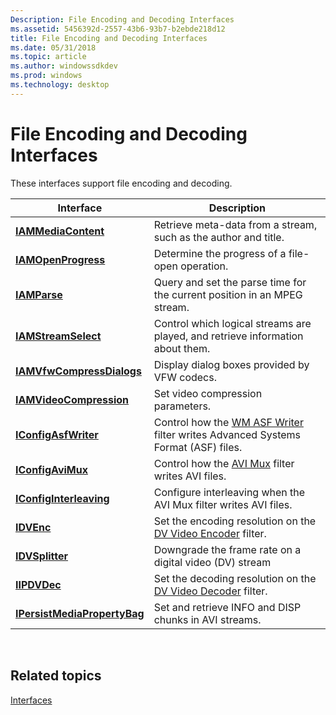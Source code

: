 ```yaml
---
Description: File Encoding and Decoding Interfaces
ms.assetid: 5456392d-2557-43b6-93b7-b2ebde218d12
title: File Encoding and Decoding Interfaces
ms.date: 05/31/2018
ms.topic: article
ms.author: windowssdkdev
ms.prod: windows
ms.technology: desktop
---
```


# File Encoding and Decoding Interfaces

These interfaces support file encoding and decoding.



| Interface                                                    | Description                                                                                                  |
|--------------------------------------------------------------|--------------------------------------------------------------------------------------------------------------|
| [**IAMMediaContent**](/windows/win32/Qnetwork/nn-qnetwork-iammediacontent?branch=master)                   | Retrieve meta-data from a stream, such as the author and title.                                              |
| [**IAMOpenProgress**](/windows/win32/Strmif/nn-strmif-iamopenprogress?branch=master)                   | Determine the progress of a file-open operation.                                                             |
| [**IAMParse**](/windows/win32/Amparse/nn-amparse-iamparse?branch=master)                                 | Query and set the parse time for the current position in an MPEG stream.                                     |
| [**IAMStreamSelect**](/windows/win32/Strmif/nn-strmif-iamstreamselect?branch=master)                   | Control which logical streams are played, and retrieve information about them.                               |
| [**IAMVfwCompressDialogs**](/windows/win32/Strmif/nn-strmif-iamvfwcompressdialogs?branch=master)       | Display dialog boxes provided by VFW codecs.                                                                 |
| [**IAMVideoCompression**](/windows/win32/Strmif/nn-strmif-iamvideocompression?branch=master)           | Set video compression parameters.                                                                            |
| [**IConfigAsfWriter**](/windows/win32/Dshowasf/nn-dshowasf-iconfigasfwriter?branch=master)                 | Control how the [WM ASF Writer](wm-asf-writer-filter.md) filter writes Advanced Systems Format (ASF) files. |
| [**IConfigAviMux**](/windows/win32/Strmif/nn-strmif-iconfigavimux?branch=master)                       | Control how the [AVI Mux](avi-mux-filter.md) filter writes AVI files.                                       |
| [**IConfigInterleaving**](/windows/win32/Strmif/nn-strmif-iconfiginterleaving?branch=master)           | Configure interleaving when the AVI Mux filter writes AVI files.                                             |
| [**IDVEnc**](/windows/win32/Strmif/nn-strmif-idvenc?branch=master)                                     | Set the encoding resolution on the [DV Video Encoder](dv-video-encoder-filter.md) filter.                   |
| [**IDVSplitter**](/windows/win32/Strmif/nn-strmif-idvsplitter?branch=master)                           | Downgrade the frame rate on a digital video (DV) stream                                                      |
| [**IIPDVDec**](/windows/win32/Strmif/nn-strmif-iipdvdec?branch=master)                                 | Set the decoding resolution on the [DV Video Decoder](dv-video-decoder-filter.md) filter.                   |
| [**IPersistMediaPropertyBag**](/windows/win32/Strmif/nn-strmif-ipersistmediapropertybag?branch=master) | Set and retrieve INFO and DISP chunks in AVI streams.                                                        |



 

## Related topics

<dl> <dt>

[Interfaces](interfaces.md)
</dt> </dl>

 

 



